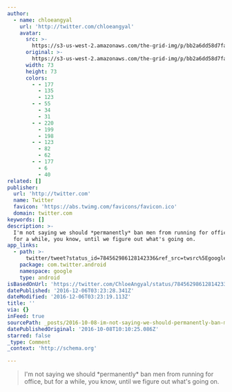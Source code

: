 ```yaml
---
author:
  - name: chloeangyal
    url: 'http://twitter.com/chloeangyal'
    avatar:
      src: >-
        https://s3-us-west-2.amazonaws.com/the-grid-img/p/bb2a6dd58d7fa7aed606d67df38e2901b4aad473.jpg
      original: >-
        https://s3-us-west-2.amazonaws.com/the-grid-img/p/bb2a6dd58d7fa7aed606d67df38e2901b4aad473.jpg
      width: 73
      height: 73
      colors:
        - - 177
          - 135
          - 123
        - - 55
          - 34
          - 31
        - - 220
          - 199
          - 198
        - - 123
          - 82
          - 62
        - - 177
          - 6
          - 40
related: []
publisher:
  url: 'http://twitter.com'
  name: Twitter
  favicon: 'https://abs.twimg.com/favicons/favicon.ico'
  domain: twitter.com
keywords: []
description: >-
  I'm not saying we should *permanently* ban men from running for office, but
  for a while, you know, until we figure out what's going on.
app_links:
  - path: >-
      twitter/tweet?status_id=784562986128142336&ref_src=twsrc%5Egoogle%7Ctwcamp%5Eandroidseo%7Ctwgr%5Estatus%7Ctwterm%5E784562986128142336
    package: com.twitter.android
    namespace: google
    type: android
isBasedOnUrl: 'https://twitter.com/ChloeAngyal/status/784562986128142336'
datePublished: '2016-12-06T03:23:28.341Z'
dateModified: '2016-12-06T03:23:19.113Z'
title: ''
via: {}
inFeed: true
sourcePath: _posts/2016-10-08-im-not-saying-we-should-permanently-ban-men-from-running.md
datePublishedOriginal: '2016-10-08T10:10:25.086Z'
starred: false
_type: Comment
_context: 'http://schema.org'

---
```

> I'm not saying we should \*permanently\* ban men from running for office, but for a while, you know, until we figure out what's going on.
